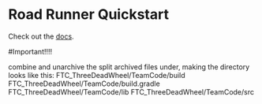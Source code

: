 # Road Runner Quickstart

Check out the [docs](https://rr.brott.dev/docs/v1-0/tuning/).

#Important!!!!

combine and unarchive the split archived files under, making the directory looks like this:
FTC_ThreeDeadWheel/TeamCode/build
FTC_ThreeDeadWheel/TeamCode/build.gradle
FTC_ThreeDeadWheel/TeamCode/lib
FTC_ThreeDeadWheel/TeamCode/src
